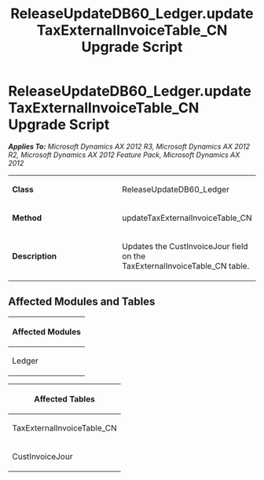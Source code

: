 ﻿---
title: ReleaseUpdateDB60_Ledger.updateTaxExternalInvoiceTable_CN Upgrade Script
TOCTitle: ReleaseUpdateDB60_Ledger.updateTaxExternalInvoiceTable_CN Upgrade Script
ms:assetid: 7612ffcb-cc82-9deb-b9a4-b5088994765b
ms:mtpsurl: https://msdn.microsoft.com/en-us/library/JJ719320(v=AX.60)
ms:contentKeyID: 49709112
ms.date: 05/18/2015
mtps_version: v=AX.60
---

# ReleaseUpdateDB60\_Ledger.updateTaxExternalInvoiceTable\_CN Upgrade Script 


_**Applies To:** Microsoft Dynamics AX 2012 R3, Microsoft Dynamics AX 2012 R2, Microsoft Dynamics AX 2012 Feature Pack, Microsoft Dynamics AX 2012_

<table>
<colgroup>
<col style="width: 50%" />
<col style="width: 50%" />
</colgroup>
<tbody>
<tr class="odd">
<td><p><strong>Class</strong></p></td>
<td><p>ReleaseUpdateDB60_Ledger</p></td>
</tr>
<tr class="even">
<td><p><strong>Method</strong></p></td>
<td><p>updateTaxExternalInvoiceTable_CN</p></td>
</tr>
<tr class="odd">
<td><p><strong>Description</strong></p></td>
<td><p>Updates the CustInvoiceJour field on the TaxExternalInvoiceTable_CN table.</p></td>
</tr>
</tbody>
</table>


## Affected Modules and Tables

<table>
<colgroup>
<col style="width: 100%" />
</colgroup>
<thead>
<tr class="header">
<th><p>Affected Modules</p></th>
</tr>
</thead>
<tbody>
<tr class="odd">
<td><p>Ledger</p></td>
</tr>
</tbody>
</table>


<table>
<colgroup>
<col style="width: 100%" />
</colgroup>
<thead>
<tr class="header">
<th><p>Affected Tables</p></th>
</tr>
</thead>
<tbody>
<tr class="odd">
<td><p>TaxExternalInvoiceTable_CN</p></td>
</tr>
<tr class="even">
<td><p>CustInvoiceJour</p></td>
</tr>
</tbody>
</table>

  


